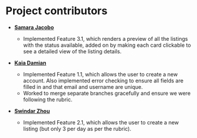 Project contributors
============================================

* **[Samara Jacobo](https://github.com/sjacobo3)**

  * Implemented Feature 3.1, which renders a preview of all the listings with the status available, added on by making each card clickable to see a detailed view of the listing details.


* **[Kaia Damian](https://github.com/kaiadamian)**

  * Implemented Feature 1.1, which allows the user to create a new account. Also implemented error checking to ensure all fields are filled in and that email and username are unique.
  * Worked to merge separate branches gracefully and ensure we were following the rubric.

* **[Swindar Zhou](https://github.com/swindar-zhou)**

  * Implemented Feature 2.1, which allows the user to create a new listing (but only 3 per day as per the rubric).
